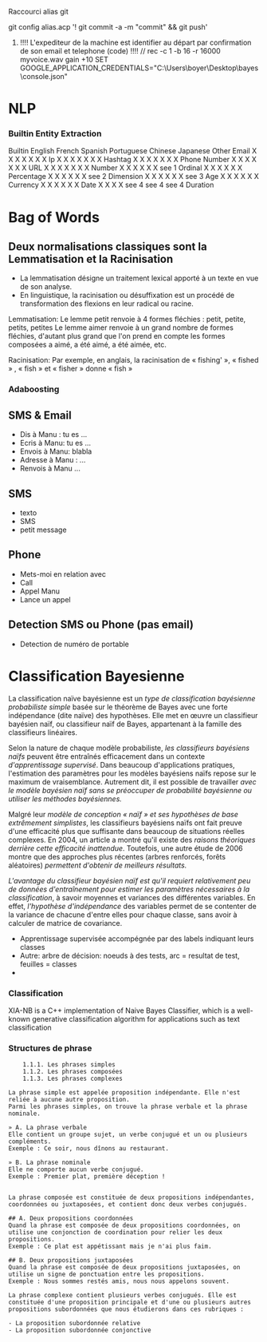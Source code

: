 Raccourci alias git

git config alias.acp '! git commit -a -m "commit" && git push'

1. !!!! L'expediteur de la machine est identifier au départ par confirmation de son email et telephone (code) !!!!
   // rec -c 1 -b 16 -r 16000 myvoice.wav gain +10
   SET GOOGLE_APPLICATION_CREDENTIALS="C:\Users\boyer\Desktop\bayes\console.json"

# NLP

### Builtin Entity Extraction

Builtin English French Spanish Portuguese Chinese Japanese Other
Email X X X X X X X
Ip X X X X X X X
Hashtag X X X X X X X
Phone Number X X X X X X X
URL X X X X X X X
Number X X X X X X see 1
Ordinal X X X X X X
Percentage X X X X X X see 2
Dimension X X X X X X see 3
Age X X X X X X
Currency X X X X X X
Date X X X X see 4 see 4 see 4
Duration

# Bag of Words

## Deux normalisations classiques sont la Lemmatisation et la Racinisation

- La lemmatisation désigne un traitement lexical apporté à un texte en vue de son analyse.
- En linguistique, la racinisation ou désuffixation est un procédé de transformation des flexions en leur radical ou racine.

Lemmatisation:
Le lemme petit renvoie à 4 formes fléchies : petit, petite, petits, petites
Le lemme aimer renvoie à un grand nombre de formes fléchies, d'autant plus grand que l'on prend en compte les formes composées a aimé, a été aimé, a été aimée, etc.

Racinisation:
Par exemple, en anglais, la racinisation de « fishing' », « fished » , « fish » et « fisher » donne « fish »

### Adaboosting

## SMS & Email

- Dis à Manu : tu es ...
- Ecris à Manu: tu es ...
- Envois à Manu: blabla
- Adresse à Manu : ...
- Renvois à Manu ...

## SMS

- texto
- SMS
- petit message

## Phone

- Mets-moi en relation avec
- Call
- Appel Manu
- Lance un appel

## Detection SMS ou Phone (pas email)

- Detection de numéro de portable

# Classification Bayesienne

La classification naïve bayésienne est un _type de classification bayésienne probabiliste simple_ basée sur le théorème de Bayes avec une forte indépendance (dite naïve) des hypothèses. Elle met en œuvre un classifieur bayésien naïf, ou classifieur naïf de Bayes, appartenant à la famille des classifieurs linéaires.

Selon la nature de chaque modèle probabiliste, _les classifieurs bayésiens naïfs_ peuvent être entraînés efficacement dans un contexte _d'apprentissage supervisé_.
Dans beaucoup d'applications pratiques, l'estimation des paramètres pour les modèles bayésiens naïfs repose sur le maximum de vraisemblance. Autrement dit, il est possible de travailler _avec le modèle bayésien naïf sans se préoccuper de probabilité bayésienne ou utiliser les méthodes bayésiennes._

Malgré leur _modèle de conception « naïf » et ses hypothèses de base extrêmement simplistes_, les classifieurs bayésiens naïfs ont fait preuve d'une efficacité plus que suffisante dans beaucoup de situations réelles complexes. En 2004, un article a montré qu'il existe des _raisons théoriques derrière cette efficacité inattendue_. Toutefois, une autre étude de 2006 montre que des approches plus récentes (arbres renforcés, forêts aléatoires) _permettent d'obtenir de meilleurs résultats._

_L'avantage du classifieur bayésien naïf est qu'il requiert relativement peu de données d'entraînement pour estimer les paramètres nécessaires à la classification_, à savoir moyennes et variances des différentes variables.
En effet, _l'hypothèse d'indépendance_ des variables permet de se contenter de la variance de chacune d'entre elles pour chaque classe, sans avoir à calculer de matrice de covariance.

- Apprentissage supervisée accompégnée par des labels indiquant leurs classes
- Autre: arbre de décision: noeuds à des tests, arc = resultat de test, feuilles = classes
-

### Classification

XIA-NB is a C++ implementation of Naive Bayes Classifier, which is a well-known generative classification algorithm for applications such as text classification

### Structures de phrase

        1.1.1. Les phrases simples
        1.1.2. Les phrases composées
        1.1.3. Les phrases complexes

    La phrase simple est appelée proposition indépendante. Elle n'est reliée à aucune autre proposition.
    Parmi les phrases simples, on trouve la phrase verbale et la phrase nominale.

    » A. La phrase verbale
    Elle contient un groupe sujet, un verbe conjugué et un ou plusieurs compléments.
    Exemple : Ce soir, nous dînons au restaurant.

    » B. La phrase nominale
    Elle ne comporte aucun verbe conjugué.
    Exemple : Premier plat, première déception !


    La phrase composée est constituée de deux propositions indépendantes, coordonnées ou juxtaposées, et contient donc deux verbes conjugués.

    ## A. Deux propositions coordonnées
    Quand la phrase est composée de deux propositions coordonnées, on utilise une conjonction de coordination pour relier les deux propositions.
    Exemple : Ce plat est appétissant mais je n'ai plus faim.

    ## B. Deux propositions juxtaposées
    Quand la phrase est composée de deux propositions juxtaposées, on utilise un signe de ponctuation entre les propositions.
    Exemple : Nous sommes restés amis, nous nous appelons souvent.

    La phrase complexe contient plusieurs verbes conjugués. Elle est constituée d'une proposition principale et d'une ou plusieurs autres propositions subordonnées que nous étudierons dans ces rubriques :

    - La proposition subordonnée relative
    - La proposition subordonnée conjonctive
